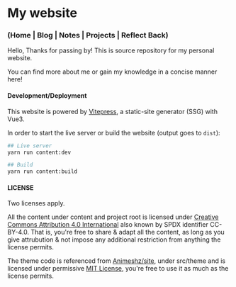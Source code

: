 # My website


### (Home | Blog | Notes | Projects | Reflect Back)

Hello, Thanks for passing by! This is source repository for my personal website.

You can find more about me or gain my knowledge in a concise manner here!


#### Development/Deployment

This website is powered by [Vitepress](https://vitepress.vuejs.org), a static-site generator (SSG) with Vue3.

In order to start the live server or build the website (output goes to `dist`):

```bash
## Live server
yarn run content:dev

## Build
yarn run content:build
```

#### LICENSE

Two licenses apply.

All the content under content and project root is licensed under [Creative Commons Attribution 4.0 International](https://creativecommons.org/licenses/by/4.0) also known by SPDX identifier CC-BY-4.0. That is, you're free to share & adapt all the content, as long as you give attrubution & not impose any additional restriction from anything the license permits.

The theme code is referenced from [Animeshz/site](https://github.com/Animeshz/site), under src/theme and is licensed under permissive [MIT License](https://opensource.org/license/mit), you're free to use it as much as the license permits.

